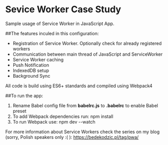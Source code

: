 # Sevice Worker Case Study
Sample usage of Service Worker in JavaScript App.

##The features inculed in this configuration:

- Registration of Service Worker. Optionally check for already registered workers
- Communication between main thread of JavaScript and ServiceWorker
- Service Worker caching 
- Push Notification 
- IndexedDB setup
- Background Sync

All code is build using ES6+ standards and compiled using Webpack4 

##To run the app:
1. Rename Babel config file from **babelrc.js** to **.babelrc** to enable Babel preset
2. To add Webpack dependencies run:
    npm install
3. To run Webpack use:
    npm dev --watch

For more information about Service Workers check the series on my blog (sorry, Polish speakers only :( ):
https://bedekodzic.pl/tag/pwa/